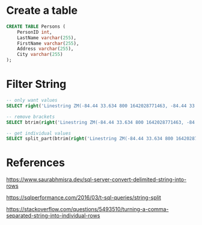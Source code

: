 # Create a table

```sql
CREATE TABLE Persons (
    PersonID int,
    LastName varchar(255),
    FirstName varchar(255),
    Address varchar(255),
    City varchar(255)
);
```

# Filter String

```sql
-- only want values
SELECT right('Linestring ZM(-84.44 33.634 800 1642028771463, -84.44 33.63508 1200 1642028794402)',-14)

-- remove brackets
SELECT btrim(right('Linestring ZM(-84.44 33.634 800 1642028771463, -84.44 33.63508 1200 1642028794402)',-14),'()')

-- get individual values
SELECT split_part(btrim(right('Linestring ZM(-84.44 33.634 800 1642028771463, -84.44 33.63508 1200 1642028794402)',-15),'()'),',',1) as data_1
```

# References

https://www.saurabhmisra.dev/sql-server-convert-delimited-string-into-rows

https://sqlperformance.com/2016/03/t-sql-queries/string-split

https://stackoverflow.com/questions/5493510/turning-a-comma-separated-string-into-individual-rows
